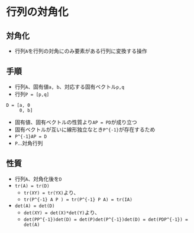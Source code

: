 # 行列の対角化

## 対角化
- 行列`A`を行列の対角にのみ要素がある行列に変換する操作

## 手順
- 行列`A`、固有値`a, b`、対応する固有ベクトル`p,q`
- 行列`P = [p,q]`
```
D = [a, 0
     0, b]
``` 
- 固有値、固有ベクトルの性質より`AP = PD`が成り立つ
- 固有ベクトルが互いに線形独立なとき`P^{-1}`が存在するため
- `P^{-1}AP = D`
- `P`...対角行列

## 性質
- 行列`A`、対角化後を`D`
- `tr(A) = tr(D)`
    - `tr(XY) = tr(YX)`より、
    - `tr(P^{-1} A P ) = tr(P^{-1} P A) = tr(IA)`
- `det(A) = det(D)`
    - `det(XY) = det(X)*det(Y)`より、
    - `det(PP^{-1})det(D) = det(P)det(P^{-1})det(D) = det(PDP^{-1}) = det(A)`